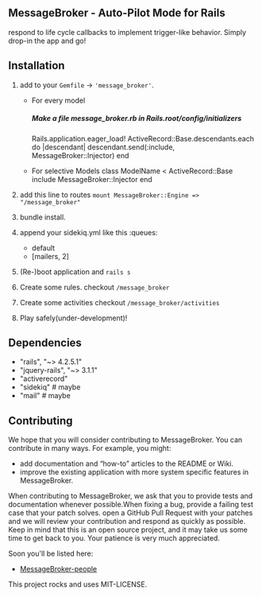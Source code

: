 ## MessageBroker - Auto-Pilot Mode for Rails 

respond to life cycle callbacks to implement trigger-like behavior. Simply drop-in the app and go!

## Installation

1. add to your `Gemfile` ->  `'message_broker'`.
    
    * For every model
        ##### Make a file message_broker.rb in Rails.root/config/initializers
        Rails.application.eager_load!
        ActiveRecord::Base.descendants.each do |descendant|
        descendant.send(:include, MessageBroker::Injector)
        end

    * For selective Models
        class ModelName < ActiveRecord::Base
            include MessageBroker::Injector
        end
2. add this line to routes `mount MessageBroker::Engine => "/message_broker"`
3. bundle install.
4. append your sidekiq.yml like this
    :queues:
      - default
      - [mailers, 2]
5. (Re-)boot application and `rails s`
6. Create some rules. checkout `/message_broker`
7. Create some activities checkout `/message_broker/activities`
8. Play safely(under-development)!



## Dependencies

  * "rails", "~> 4.2.5.1"
  * "jquery-rails", "~> 3.1.1"
  * "activerecord"
  * "sidekiq" # maybe
  * "mail" # maybe


## Contributing

We hope that you will consider contributing to MessageBroker. You can contribute in many ways. For example, you might:
 * add documentation and “how-to” articles to the README or Wiki.
 * improve the existing application with more system specific features in MessageBroker.

When contributing to MessageBroker, we ask that you to provide tests and documentation whenever possible.When fixing a bug, provide a failing test case that your patch solves. open a GitHub Pull Request with your patches and we will review your contribution and respond as quickly as possible.
Keep in mind that this is an open source project, and it may take us some time to get back to you. Your patience is
very much appreciated.

Soon you'll be listed here:
* [MessageBroker-people](https://github.com/rajeevkannav/message_broker)


This project rocks and uses MIT-LICENSE.
